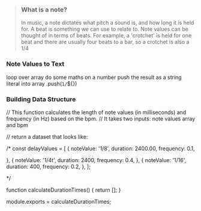 > ### What is a note?
>
> In music, a note dictates what pitch a sound is, and how long it is held for.
> A beat is something we can use to relate to. Note values can be thought of in terms of beats.
> For example, a 'crotchet' is held for one beat and there are usually four beats to a bar, so a crotchet is also a 1/4

### Note Values to Text

loop over array
do some maths on a number
push the result as a string literal into array
.push(`1/`${})

### Building Data Structure

// This function calculates the length of note values (in milliseconds) and frequency (in Hz) based on the bpm.
// It takes two inputs: note values array and bpm

// return a dataset that looks like:

/\*
const delayValues = [
{
noteValue: '1/8',
duration: 2400.00,
frequency: 0.1,

},
{
noteValue: '1/4t',
duration: 2400,
frequency: 0.4,
},
{
noteValue: '1/16',
duration: 400,
frequency: 0.2,
},
];

\*/

function calculateDurationTimes() {
return [];
}

module.exports = calculateDurationTimes;
